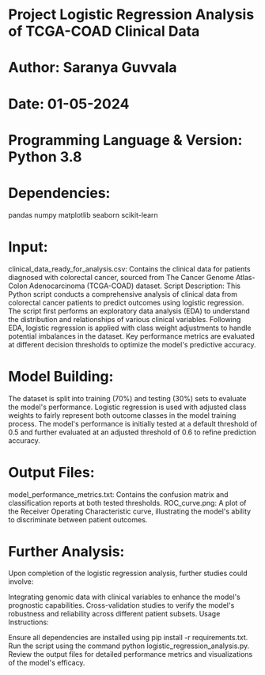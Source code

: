 # Project Logistic Regression Analysis of TCGA-COAD Clinical Data

# Author: Saranya Guvvala

# Date: 01-05-2024

# Programming Language & Version: Python 3.8

# Dependencies:
pandas
numpy
matplotlib
seaborn
scikit-learn

# Input:

clinical_data_ready_for_analysis.csv: Contains the clinical data for patients diagnosed with colorectal cancer, sourced from The Cancer Genome Atlas-Colon Adenocarcinoma (TCGA-COAD) dataset.
Script Description:
This Python script conducts a comprehensive analysis of clinical data from colorectal cancer patients to predict outcomes using logistic regression. The script first performs an exploratory data analysis (EDA) to understand the distribution and relationships of various clinical variables. Following EDA, logistic regression is applied with class weight adjustments to handle potential imbalances in the dataset. Key performance metrics are evaluated at different decision thresholds to optimize the model's predictive accuracy.

# Model Building:

The dataset is split into training (70%) and testing (30%) sets to evaluate the model's performance.
Logistic regression is used with adjusted class weights to fairly represent both outcome classes in the model training process.
The model's performance is initially tested at a default threshold of 0.5 and further evaluated at an adjusted threshold of 0.6 to refine prediction accuracy.

# Output Files:

model_performance_metrics.txt: Contains the confusion matrix and classification reports at both tested thresholds.
ROC_curve.png: A plot of the Receiver Operating Characteristic curve, illustrating the model's ability to discriminate between patient outcomes.

# Further Analysis:
Upon completion of the logistic regression analysis, further studies could involve:

Integrating genomic data with clinical variables to enhance the model's prognostic capabilities.
Cross-validation studies to verify the model's robustness and reliability across different patient subsets.
Usage Instructions:

Ensure all dependencies are installed using pip install -r requirements.txt.
Run the script using the command python logistic_regression_analysis.py.
Review the output files for detailed performance metrics and visualizations of the model's efficacy.
